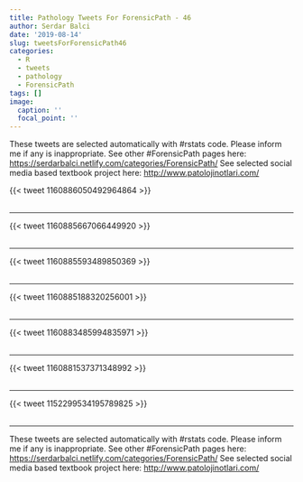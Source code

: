 ```yaml
---
title: Pathology Tweets For ForensicPath - 46
author: Serdar Balci
date: '2019-08-14'
slug: tweetsForForensicPath46
categories:
  - R
  - tweets
  - pathology
  - ForensicPath
tags: []
image:
  caption: ''
  focal_point: ''
---
```



These tweets are selected automatically with #rstats code. Please inform me if any is inappropriate.
See other #ForensicPath pages here: https://serdarbalci.netlify.com/categories/ForensicPath/ 
See selected social media based textbook project here: http://www.patolojinotlari.com/

{{< tweet 1160886050492964864 >}}
<br>
<br>
<hr>
{{< tweet 1160885667066449920 >}}
<br>
<br>
<hr>
{{< tweet 1160885593489850369 >}}
<br>
<br>
<hr>
{{< tweet 1160885188320256001 >}}
<br>
<br>
<hr>
{{< tweet 1160883485994835971 >}}
<br>
<br>
<hr>
{{< tweet 1160881537371348992 >}}
<br>
<br>
<hr>
{{< tweet 1152299534195789825 >}}
<br>
<br>
<hr>


These tweets are selected automatically with #rstats code. Please inform me if any is inappropriate.
See other #ForensicPath pages here: https://serdarbalci.netlify.com/categories/ForensicPath/ 
See selected social media based textbook project here: http://www.patolojinotlari.com/
